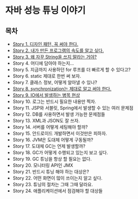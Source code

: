 # 자바 성능 튜닝 이야기

## 목차
- [Story 1. 디자인 패턴, 꼭 써야 한다.](./contents/chapter01.md)
- [Story 2. 내가 만든 프로그램의 속도를 알고 싶다.](./contents/chapter02.md)
- [Story 3. 왜 자꾸 String을 쓰지 말라는 거야?](./contents/chapter03.md)
- Story 4. 어디에 담아야 하는지...
- Story 5. 지금까지 사용하던 for 루프를 더 빠르게 할 수 있다고?
- Story 6. static 제대로 한번 써 보자.
- Story 7. 클래스 정보, 어떻게 알아낼 수 있나?
- [Story 8. synchronization는 제대로 알고 써야 한다.](./contents/chapter08.md)
- [Story 9. IO에서 발생하는 병목 현상](./contents/chapter09.md)
- Story 10. 로그는 반드시 필요한 내용만 찍자.
- Story 11. JSP와 서블릿, Spring에서 발생할 수 있는 여러 문제점
- Story 12. DB를 사용하면서 발생 가능한 문제점들
- Story 13. XML과 JSON도 잘 쓰자.
- Story 14. 서버를 어떻게 세팅해야 할까?
- Story 15. 안드로이드 개발하면서 이것만은 피하자.
- Story 16. JVM은 도대체 어떻게 구동될까?
- Story 17. 도대체 GC는 언제 발생할까?
- Story 18. GC가 어떻게 수행되고 있는지 보고 싶다.
- Story 19. GC 튜닝을 항상 할 필요는 없다.
- Story 20. 모니터링 API인 JMX
- Story 21. 반드시 튜닝 해야 하는 대상은?
- Story 22. 어떤 화면이 많이 쓰이는지 알고 싶다.
- Story 23. 튜닝의 절차는 그때 그때 달라요.
- Story 24. 애플리케이션에서 점검해야 할 대상들